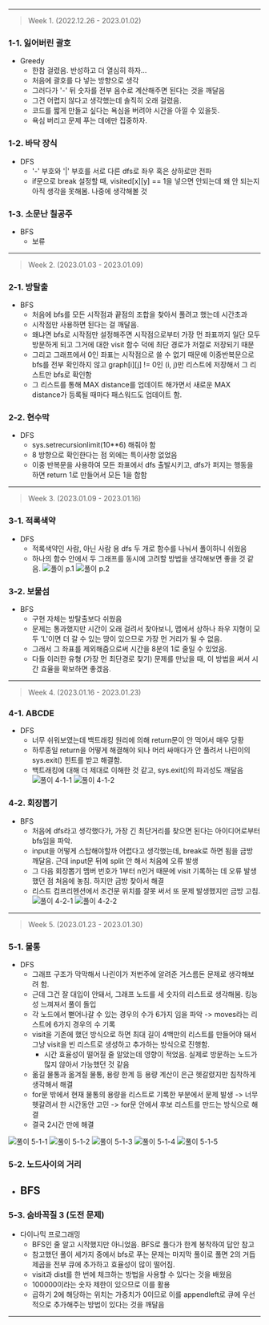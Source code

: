 ----------------
> Week 1. (2022.12.26 - 2023.01.02)
### 1-1. 잃어버린 괄호
- Greedy
    - 한참 걸렸음. 반성하고 더 열심히 하자...
    - 처음에 괄호를 다 넣는 방향으로 생각
    - 그러다가 '-' 뒤 숫자를 전부 음수로 계산해주면 된다는 것을 깨달음
    - 그건 어렵지 않다고 생각했는데 솔직히 오래 걸렸음.
    - 코드를 짧게 만들고 싶다는 욕심을 버려야 시간을 아낄 수 있을듯.
    - 욕심 버리고 문제 푸는 데에만 집중하자.

### 1-2. 바닥 장식
- DFS
    - '-' 부호와 '|' 부호를 서로 다른 dfs로 좌우 혹은 상하로만 전파
    - if문으로 break 설정할 때, visited[x][y] == 1을 넣으면 안되는데 왜 안 되는지 아직 생각을 못해봄. 나중에 생각해볼 것
### 1-3. 소문난 칠공주
- BFS
    - 보류
---------------------
> Week 2. (2023.01.03 - 2023.01.09)
### 2-1. 방탈출
- BFS
    - 처음에 bfs를 모든 시작점과 끝점의 조합을 찾아서 풀려고 했는데 시간초과
    - 시작점만 사용하면 된다는 걸 깨달음.
    - 왜냐면 bfs로 시작점만 설정해주면 시작점으로부터 가장 먼 좌표까지 일단 모두 방문하게 되고 그거에 대한 visit 함수 덕에 최단 경로가 저절로 저장되기 때문
    - 그리고 그래프에서 0인 좌표는 시작점으로 쓸 수 없기 때문에 이중반복문으로 bfs를 전부 확인하지 않고 graph[i][j] != 0인 (i, j)만 리스트에 저장해서 그 리스트만 bfs로 확인함
    - 그 리스트를 통해 MAX distance를 업데이트 해가면서 새로운 MAX distance가 등록될 때마다 패스워드도 업데이트 함.

### 2-2. 현수막
- DFS
    - sys.setrecursionlimit(10**6) 해줘야 함
    - 8 방향으로 확인한다는 점 외에는 특이사항 없었음
    - 이중 반복문을 사용하여 모든 좌표에서 dfs 출발시키고, dfs가 퍼지는 행동을 하면 return 1로 만들어서 모든 1을 합함
---------------------
> Week 3. (2023.01.09 - 2023.01.16)
### 3-1. 적록색약
- DFS
    - 적록색약인 사람, 아닌 사람 용 dfs 두 개로 함수를 나눠서 풀이하니 쉬웠음
    - 하나의 함수 안에서 두 그래프를 동시에 고려할 방법을 생각해보면 좋을 것 같음.
![풀이 p.1](https://user-images.githubusercontent.com/69744314/211463439-d3c9abc2-43c5-4420-941e-110e6f6e6cd5.jpg)
![풀이 p.2](https://user-images.githubusercontent.com/69744314/211463441-ea24a2f3-a6da-4d70-820c-36468a6b86dc.jpg)

### 3-2. 보물섬
- BFS
    - 구현 자체는 방탈출보다 쉬웠음
    - 문제는 통과했지만 시간이 오래 걸려서 찾아보니, 맵에서 상하나 좌우 지형이 모두 'L'이면 더 갈 수 있는 땅이 있으므로 가장 먼 거리가 될 수 없음.
    - 그래서 그 좌표를 제외해줌으로써 시간을 8분의 1로 줄일 수 있었음.
    - 다들 이러한 유형 (가장 먼 최단경로 찾기) 문제를 만났을 때, 이 방법을 써서 시간 효율을 확보하면 좋겠음.

---------------------
> Week 4. (2023.01.16 - 2023.01.23)
### 4-1. ABCDE
- DFS
    - 너무 쉬워보였는데 백트래킹 원리에 의해 return문이 안 먹어서 매우 당황
    - 하루종일 return을 어떻게 해결해야 되나 머리 싸매다가 안 풀려서 나린이의 sys.exit() 힌트를 받고 해결함.
    - 백트래킹에 대해 더 제대로 이해한 것 같고, sys.exit()의 파괴성도 깨달음
![풀이 4-1-1](https://user-images.githubusercontent.com/69744314/213415556-ba3ed8f5-9b9d-4673-83bd-e9f9167d498d.jpg)
![풀이 4-1-2](https://user-images.githubusercontent.com/69744314/213415563-f832bbb0-c358-4f65-8796-601270f51057.jpg)

### 4-2. 회장뽑기
- BFS
    - 처음에 dfs라고 생각했다가, 가장 긴 최단거리를 찾으면 된다는 아이디어로부터 bfs임을 파악.
    - input을 어떻게 스탑해야할까 어렵다고 생각했는데, break로 하면 됨을 금방 깨달음. 근데 input문 뒤에 split 안 해서 처음에 오류 발생
    - 그 다음 회장뽑기 멤버 번호가 1부터 n인거 때문에 visit 기록하는 데 오류 발생 했던 점 처음에 놓침. 하지만 금방 찾아서 해결
    - 리스트 컴프리헨션에서 조건문 위치를 잘못 써서 또 문제 발생했지만 금방 고침.
![풀이 4-2-1](https://user-images.githubusercontent.com/69744314/213637251-78c54b54-8ca9-433f-9ee5-954ecbfcfd19.jpg)
![풀이 4-2-2](https://user-images.githubusercontent.com/69744314/213637256-4339f80f-a394-4916-bba3-14c1b8d51bc5.jpg)

---------------------
> Week 5. (2023.01.23 - 2023.01.30)
### 5-1. 물통
- DFS
    - 그래프 구조가 막막해서 나린이가 저번주에 알려준 거스름돈 문제로 생각해보려 함.
    - 근데 그건 잘 대입이 안돼서, 그래프 노드를 세 숫자의 리스트로 생각해봄. 킹능성 느껴져서 풀이 돌입
    - 각 노드에서 뻗어나갈 수 있는 경우의 수가 6가지 임을 파악 -> moves라는 리스트에 6가지 경우의 수 기록
    - visit을 기존에 했던 방식으로 하면 최대 길이 4백만의 리스트를 만들어야 돼서 그냥 visit을 빈 리스트로 생성하고 추가하는 방식으로 진행함.
        - 시간 효율성이 떨어질 줄 알았는데 영향이 적었음. 실제로 방문하는 노드가 많지 않아서 가능했던 것 같음
    - 옮길 물통과 옮겨질 물통, 용량 한계 등 용량 계산이 은근 헷갈렸지만 침착하게 생각해서 해결
    - for문 밖에서 현재 물통의 용량을 리스트로 기록한 부분에서 문제 발생 -> 너무 헷갈려서 한 시간동안 고민 -> for문 안에서 후보 리스트를 만드는 방식으로 해결
    - 결국 2시간 만에 해결

![풀이 5-1-1](https://user-images.githubusercontent.com/69744314/214506487-2abcded2-7d1f-4830-854f-e663db939083.jpg)
![풀이 5-1-2](https://user-images.githubusercontent.com/69744314/214506489-377ac23d-3867-401f-b36a-4dba3997787a.jpg)
![풀이 5-1-3](https://user-images.githubusercontent.com/69744314/214506471-5ddda4dd-091e-4d70-814c-54fa7501584b.jpg)
![풀이 5-1-4](https://user-images.githubusercontent.com/69744314/214506484-1e4ac892-92da-4130-843f-daa4337a76b1.jpg)
![풀이 5-1-5](https://user-images.githubusercontent.com/69744314/214506486-822a28cb-a2fd-4823-8107-b595ffa45c94.jpg)

### 5-2. 노드사이의 거리
- BFS
    - 

### 5-3. 숨바꼭질 3 (도전 문제)
- 다이나믹 프로그래밍
    - BFS인 줄 알고 시작했지만 아니었음. BFS로 풀다가 한계 봉착하여 답안 참고
    - 참고했던 풀이 세가지 중에서 bfs로 푸는 문제는 마지막 풀이로 풀면 2의 거듭제곱을 전부 큐에 추가하고 효율성이 많이 떨어짐.
    - visit과 dist를 한 번에 체크하는 방법을 사용할 수 있다는 것을 배웠음
    - 100000이라는 숫자 제한이 있으므로 이를 활용
    - 곱하기 2에 해당하는 위치는 가중치가 0이므로 이를 appendleft로 큐에 우선적으로 추가해주는 방법이 있다는 것을 깨달음

---------------------